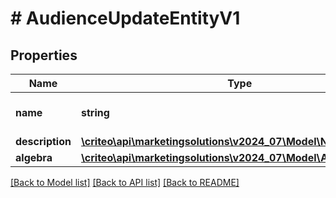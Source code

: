 # # AudienceUpdateEntityV1

## Properties

Name | Type | Description | Notes
------------ | ------------- | ------------- | -------------
**name** | **string** | Name of the audience | [optional]
**description** | [**\criteo\api\marketingsolutions\v2024_07\Model\NillableString**](NillableString.md) |  | [optional]
**algebra** | [**\criteo\api\marketingsolutions\v2024_07\Model\AlgebraNodeV1**](AlgebraNodeV1.md) |  | [optional]

[[Back to Model list]](../../README.md#models) [[Back to API list]](../../README.md#endpoints) [[Back to README]](../../README.md)
